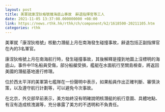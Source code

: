 ```yaml
---
layout: post
title: 美軍就康涅狄格號撞海底山事故　辭退指揮官等三人
date: 2021-11-05 13:37:08.000000000 +08:00
link: https://news.rthk.hk/rthk/ch/component/k2/1618500-20211105.htm
categories: rthk
---
```


美軍就「康涅狄格號」核動力潛艇上月在南海發生碰撞事故，辭退包括正副指揮官在內的3名軍官。

康涅狄格號上月在南海航行時，發生碰撞事故，其後解釋是撞到地圖上沒標明的海底山，事件中11名船員受傷，部分船艙受損，艦艇在水面航行至關島檢查，將返回美國的潛艇基地進行修理。

位於西太平洋的美軍第七艦隊在一份聲明中表示，如果船員作出正確判斷、審慎決策，以及遵守航行計劃等，可以避免今次事故。

在北京，外交部早前表示，美方始終沒有明確說明核潛艇的航行意圖、具體地點、有沒有造成核洩漏等，充分暴露了美方的不透明和不負責任。
